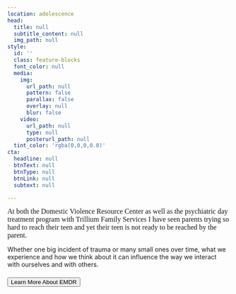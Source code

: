 ```yaml
---
location: adolescence
head:
  title: null
  subtitle_content: null
  img_path: null
style:
  id: ''
  class: feature-blocks
  font_color: null
  media:
    img:
      url_path: null
      pattern: false
      parallax: false
      overlay: null
      blur: false
    video:
      url_path: null
      type: null
      posterurl_path: null
  tint_color: 'rgba(0,0,0,0.0)'
cta:
  headline: null
  btnText: null
  btnType: null
  btnLink: null
  subtext: null

---
```

<div class="d-flex align-items-center justify-content-around row">
<div class="col-sm-10 col-md-8 col-lg-6">
<p><span id="docs-internal-guid-7ca6842d-7fff-993b-27b7-1ae7a9e5c50e"><span style="font-size: 12pt; font-family: 'Times New Roman'; background-color: transparent; font-variant-numeric: normal; font-variant-east-asian: normal; vertical-align: baseline; white-space: pre-wrap;">At both the Domestic Violence Resource Center as well as the psychiatric day treatment program with Trillium Family Services I have seen parents trying so hard to reach their teen and yet their teen is not ready to be reached by the parent.</span></span></p>
<p>Whether one big incident of trauma or many small ones over time, what we experience and how we think about it can influence the way we interact with ourselves and with others.</p>
</div>
<div class="col-12 d-flex align-items-center justify-content-around" style="margin-top: 1.5em;"><a href="https://www.emdria.org/page/what_is_emdr_therapy" target="_blank" rel="noopener"><button class="request-button">Learn More About EMDR</button></a></div>
</div>
